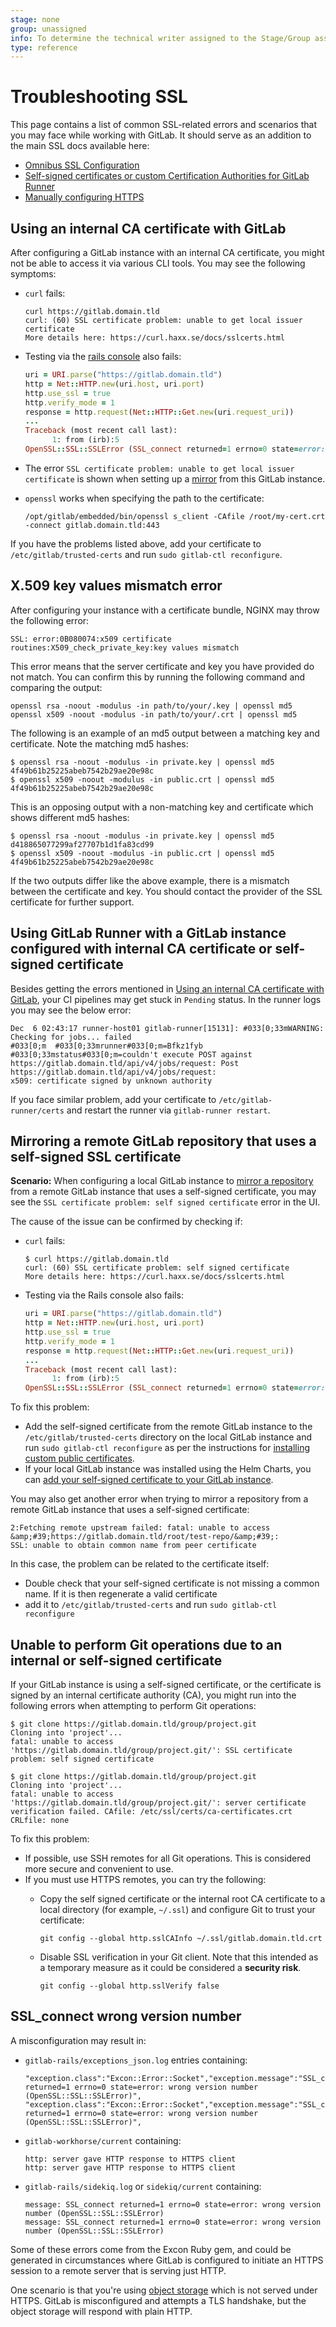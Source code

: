 ```yaml
---
stage: none
group: unassigned
info: To determine the technical writer assigned to the Stage/Group associated with this page, see https://about.gitlab.com/handbook/engineering/ux/technical-writing/#designated-technical-writers
type: reference
---
```


# Troubleshooting SSL

This page contains a list of common SSL-related errors and scenarios that you may face while working with GitLab.
It should serve as an addition to the main SSL docs available here:

- [Omnibus SSL Configuration](https://docs.gitlab.com/omnibus/settings/ssl.html)
- [Self-signed certificates or custom Certification Authorities for GitLab Runner](https://docs.gitlab.com/runner/configuration/tls-self-signed.html)
- [Manually configuring HTTPS](https://docs.gitlab.com/omnibus/settings/nginx.html#manually-configuring-https)

## Using an internal CA certificate with GitLab

After configuring a GitLab instance with an internal CA certificate, you might not be able to access it via various CLI tools. You may see the following symptoms:

- `curl` fails:

  ```shell
  curl https://gitlab.domain.tld
  curl: (60) SSL certificate problem: unable to get local issuer certificate
  More details here: https://curl.haxx.se/docs/sslcerts.html
  ```

- Testing via the [rails console](../operations/rails_console.md#starting-a-rails-console-session) also fails:

  ```ruby
  uri = URI.parse("https://gitlab.domain.tld")
  http = Net::HTTP.new(uri.host, uri.port)
  http.use_ssl = true
  http.verify_mode = 1
  response = http.request(Net::HTTP::Get.new(uri.request_uri))
  ...
  Traceback (most recent call last):
        1: from (irb):5
  OpenSSL::SSL::SSLError (SSL_connect returned=1 errno=0 state=error: certificate verify failed (unable to get local issuer certificate))
  ```

- The error `SSL certificate problem: unable to get local issuer certificate` is shown when setting up a [mirror](../../user/project/repository/repository_mirroring.md#repository-mirroring) from this GitLab instance.
- `openssl` works when specifying the path to the certificate:

  ```shell
  /opt/gitlab/embedded/bin/openssl s_client -CAfile /root/my-cert.crt -connect gitlab.domain.tld:443
  ```

If you have the problems listed above, add your certificate to `/etc/gitlab/trusted-certs` and run `sudo gitlab-ctl reconfigure`.

## X.509 key values mismatch error

After configuring your instance with a certificate bundle, NGINX may throw the
following error:

`SSL: error:0B080074:x509 certificate routines:X509_check_private_key:key values mismatch`

This error means that the server certificate and key you have provided do not
match. You can confirm this by running the following command and comparing the
output:

```shell
openssl rsa -noout -modulus -in path/to/your/.key | openssl md5
openssl x509 -noout -modulus -in path/to/your/.crt | openssl md5
```

The following is an example of an md5 output between a matching key and certificate. Note the
matching md5 hashes:

```shell
$ openssl rsa -noout -modulus -in private.key | openssl md5
4f49b61b25225abeb7542b29ae20e98c
$ openssl x509 -noout -modulus -in public.crt | openssl md5
4f49b61b25225abeb7542b29ae20e98c
```

This is an opposing output with a non-matching key and certificate which shows different md5 hashes:

```shell
$ openssl rsa -noout -modulus -in private.key | openssl md5
d418865077299af27707b1d1fa83cd99
$ openssl x509 -noout -modulus -in public.crt | openssl md5
4f49b61b25225abeb7542b29ae20e98c
```

If the two outputs differ like the above example, there is a mismatch between the certificate
and key. You should contact the provider of the SSL certificate for further support.

## Using GitLab Runner with a GitLab instance configured with internal CA certificate or self-signed certificate

Besides getting the errors mentioned in
[Using an internal CA certificate with GitLab](ssl.md#using-an-internal-ca-certificate-with-gitlab),
your CI pipelines may get stuck in `Pending` status. In the runner logs you may see the below error:

```shell
Dec  6 02:43:17 runner-host01 gitlab-runner[15131]: #033[0;33mWARNING: Checking for jobs... failed
#033[0;m  #033[0;33mrunner#033[0;m=Bfkz1fyb #033[0;33mstatus#033[0;m=couldn't execute POST against
https://gitlab.domain.tld/api/v4/jobs/request: Post https://gitlab.domain.tld/api/v4/jobs/request:
x509: certificate signed by unknown authority
```

If you face similar problem, add your certificate to `/etc/gitlab-runner/certs` and restart the runner via `gitlab-runner restart`.

## Mirroring a remote GitLab repository that uses a self-signed SSL certificate

**Scenario:** When configuring a local GitLab instance to [mirror a repository](../../user/project/repository/repository_mirroring.md) from a remote GitLab instance that uses a self-signed certificate, you may see the `SSL certificate problem: self signed certificate` error in the UI.

The cause of the issue can be confirmed by checking if:

- `curl` fails:

  ```shell
  $ curl https://gitlab.domain.tld
  curl: (60) SSL certificate problem: self signed certificate
  More details here: https://curl.haxx.se/docs/sslcerts.html
  ```

- Testing via the Rails console also fails:

  ```ruby
  uri = URI.parse("https://gitlab.domain.tld")
  http = Net::HTTP.new(uri.host, uri.port)
  http.use_ssl = true
  http.verify_mode = 1
  response = http.request(Net::HTTP::Get.new(uri.request_uri))
  ...
  Traceback (most recent call last):
        1: from (irb):5
  OpenSSL::SSL::SSLError (SSL_connect returned=1 errno=0 state=error: certificate verify failed (unable to get local issuer certificate))
  ```

To fix this problem:

- Add the self-signed certificate from the remote GitLab instance to the `/etc/gitlab/trusted-certs` directory on the local GitLab instance and run `sudo gitlab-ctl reconfigure` as per the instructions for [installing custom public certificates](https://docs.gitlab.com/omnibus/settings/ssl.html#install-custom-public-certificates).
- If your local GitLab instance was installed using the Helm Charts, you can [add your self-signed certificate to your GitLab instance](https://docs.gitlab.com/runner/install/kubernetes.html#providing-a-custom-certificate-for-accessing-gitlab).

You may also get another error when trying to mirror a repository from a remote GitLab instance that uses a self-signed certificate:

```shell
2:Fetching remote upstream failed: fatal: unable to access &amp;#39;https://gitlab.domain.tld/root/test-repo/&amp;#39;:
SSL: unable to obtain common name from peer certificate
```

In this case, the problem can be related to the certificate itself:

- Double check that your self-signed certificate is not missing a common name. If it is then regenerate a valid certificate
- add it to `/etc/gitlab/trusted-certs` and run `sudo gitlab-ctl reconfigure`

## Unable to perform Git operations due to an internal or self-signed certificate

If your GitLab instance is using a self-signed certificate, or the certificate is signed by an internal certificate authority (CA), you might run into the following errors when attempting to perform Git operations:

```shell
$ git clone https://gitlab.domain.tld/group/project.git
Cloning into 'project'...
fatal: unable to access 'https://gitlab.domain.tld/group/project.git/': SSL certificate problem: self signed certificate
```

```shell
$ git clone https://gitlab.domain.tld/group/project.git
Cloning into 'project'...
fatal: unable to access 'https://gitlab.domain.tld/group/project.git/': server certificate verification failed. CAfile: /etc/ssl/certs/ca-certificates.crt CRLfile: none
```

To fix this problem:

- If possible, use SSH remotes for all Git operations. This is considered more secure and convenient to use.
- If you must use HTTPS remotes, you can try the following:
  - Copy the self signed certificate or the internal root CA certificate to a local directory (for example, `~/.ssl`) and configure Git to trust your certificate:

    ```shell
    git config --global http.sslCAInfo ~/.ssl/gitlab.domain.tld.crt
    ```

  - Disable SSL verification in your Git client. Note that this intended as a temporary measure as it could be considered a **security risk**.

    ```shell
    git config --global http.sslVerify false
    ```

## SSL_connect wrong version number

A misconfiguration may result in:

- `gitlab-rails/exceptions_json.log` entries containing:

  ```plaintext
  "exception.class":"Excon::Error::Socket","exception.message":"SSL_connect returned=1 errno=0 state=error: wrong version number (OpenSSL::SSL::SSLError)",
  "exception.class":"Excon::Error::Socket","exception.message":"SSL_connect returned=1 errno=0 state=error: wrong version number (OpenSSL::SSL::SSLError)",
  ```

- `gitlab-workhorse/current` containing:

  ```plaintext
  http: server gave HTTP response to HTTPS client
  http: server gave HTTP response to HTTPS client
  ```

- `gitlab-rails/sidekiq.log` or `sidekiq/current` containing:

  ```plaintext
  message: SSL_connect returned=1 errno=0 state=error: wrong version number (OpenSSL::SSL::SSLError)
  message: SSL_connect returned=1 errno=0 state=error: wrong version number (OpenSSL::SSL::SSLError)
  ```

Some of these errors come from the Excon Ruby gem, and could be generated in circumstances
where GitLab is configured to initiate an HTTPS session to a remote server
that is serving just HTTP.

One scenario is that you're using [object storage](../object_storage.md)
which is not served under HTTPS. GitLab is misconfigured and attempts a TLS handshake,
but the object storage will respond with plain HTTP.
